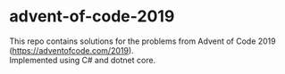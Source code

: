 # advent-of-code-2019
This repo contains solutions for the problems from Advent of Code 2019 (https://adventofcode.com/2019).  
Implemented using C# and dotnet core.

